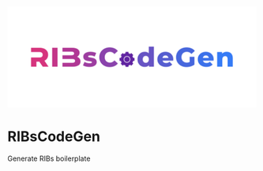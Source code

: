 <div align="center">
  <img src="images/logo.png" width="800">
</div>

# RIBsCodeGen
Generate RIBs boilerplate
